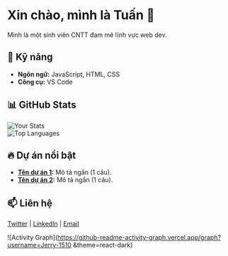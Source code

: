 # Xin chào, mình là Tuấn 👋

Mình là một sinh viên CNTT đam mê lĩnh vực web dev.  

## 🔧 Kỹ năng  
- **Ngôn ngữ:** JavaScript, HTML, CSS
- **Công cụ:** VS Code    

## 📊 GitHub Stats  
![Your Stats](https://github-readme-stats.vercel.app/api?username=Jerry-1510&show_icons=true&theme=radical)  
![Top Languages](https://github-readme-stats.vercel.app/api/top-langs/?username=Jerry-1510&layout=compact&theme=radical)

## 🔥 Dự án nổi bật  
- **[Tên dự án 1](link):** Mô tả ngắn (1 câu).  
- **[Tên dự án 2](link):** Mô tả ngắn (1 câu).  

## 📫 Liên hệ  
[Twitter](link) | [LinkedIn](link) | [Email](mailto:email-của-bạn)

![Activity Graph](https://github-readme-activity-graph.vercel.app/graph?username=Jerry-1510
&theme=react-dark)
